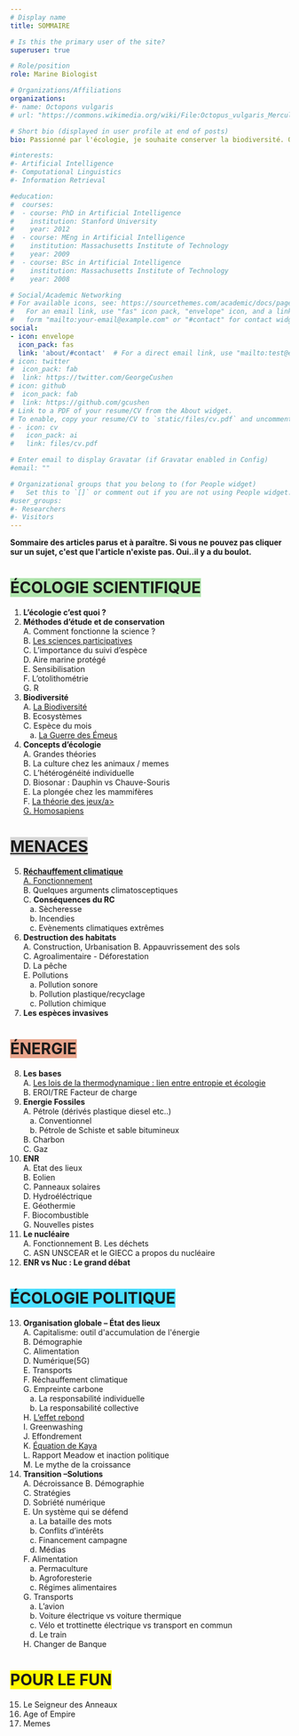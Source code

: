 ```yaml
---
# Display name
title: SOMMAIRE

# Is this the primary user of the site?
superuser: true

# Role/position
role: Marine Biologist

# Organizations/Affiliations
organizations:
#- name: Octopons vulgaris
# url: "https://commons.wikimedia.org/wiki/File:Octopus_vulgaris_Merculiano.jpg"

# Short bio (displayed in user profile at end of posts)
bio: Passionné par l'écologie, je souhaite conserver la biodiversité. Octopons vulgaris regroupe mes sites dédiés à la vulgarisation afin de transmettre connaissances et outils permettant la conservation de la biodiversité.

#interests:
#- Artificial Intelligence
#- Computational Linguistics
#- Information Retrieval

#education:
#  courses:
#  - course: PhD in Artificial Intelligence
#    institution: Stanford University
#    year: 2012
#  - course: MEng in Artificial Intelligence
#    institution: Massachusetts Institute of Technology
#    year: 2009
#  - course: BSc in Artificial Intelligence
#    institution: Massachusetts Institute of Technology
#    year: 2008

# Social/Academic Networking
# For available icons, see: https://sourcethemes.com/academic/docs/page-builder/#icons
#   For an email link, use "fas" icon pack, "envelope" icon, and a link in the
#   form "mailto:your-email@example.com" or "#contact" for contact widget.
social:
- icon: envelope
  icon_pack: fas
  link: 'about/#contact'  # For a direct email link, use "mailto:test@example.org".
# icon: twitter
#  icon_pack: fab
#  link: https://twitter.com/GeorgeCushen
# icon: github
#  icon_pack: fab
#  link: https://github.com/gcushen
# Link to a PDF of your resume/CV from the About widget.
# To enable, copy your resume/CV to `static/files/cv.pdf` and uncomment the lines below.
# - icon: cv
#   icon_pack: ai
#   link: files/cv.pdf

# Enter email to display Gravatar (if Gravatar enabled in Config)
#email: ""

# Organizational groups that you belong to (for People widget)
#   Set this to `[]` or comment out if you are not using People widget.
#user_groups:
#- Researchers
#- Visitors
---
```




**Sommaire des articles parus et à paraître. Si vous ne pouvez pas cliquer sur un sujet, c'est que l'article n'existe pas. Oui..il y a du boulot.**

# <span style="background:#afe5ac">ÉCOLOGIE SCIENTIFIQUE</span>
1.	**L’écologie c’est quoi ?**  
2.	**Méthodes d’étude et de conservation**  
A.	Comment fonctionne la science ?  
B.	<a href="https://ecologieetentropie.netlify.app/post/sciences-participatives"> Les sciences participatives </a>  
C.	L’importance du suivi d’espèce  
D.	Aire marine protégé  
E.	Sensibilisation  
F.	L’otolithométrie  
G.	R  
3.	**Biodiversité**  
A.	<a href="https://ecologieetentropie.netlify.app/post/biodiversite/">La Biodiversité</a>    
B.	Ecosystèmes  
C.	Espèce du mois  
  &nbsp;&nbsp;&nbsp;a. <a href="https://ecologieetentropie.netlify.app/post/la-guerre-des-emeus/">La Guerre des Émeus</a>    
4.	**Concepts d’écologie**  
A.	Grandes théories  
B.	La culture chez les animaux / memes   
C.	L’hétérogénéité individuelle   
D.	Biosonar : Dauphin vs Chauve-Souris    
E.	La plongée chez les mammifères      
F.	<a href="https://ecologieetentropie.netlify.app/post/la-theorie-des-jeux/">La théorie des jeux/a>    
G.	Homosapiens    
# <span style="background:#d8d8d8">MENACES</span>
5.	**Réchauffement climatique**  
A.	<a href="https://ecologieetentropie.netlify.app/post/rechauffement-climatique/">Fonctionnement</a>  
B.	Quelques arguments climatosceptiques  
C.	**Conséquences du RC**  
&nbsp;&nbsp;&nbsp;a.	Sècheresse  
&nbsp;&nbsp;&nbsp;b.	Incendies  
&nbsp;&nbsp;&nbsp;c.	Evènements climatiques extrêmes
6.	**Destruction des habitats**  
A.	Construction, Urbanisation
B.	Appauvrissement des sols  
C.	Agroalimentaire - Déforestation  
D.	La pêche  
E.	Pollutions  
&nbsp;&nbsp;&nbsp;a.  Pollution sonore    
&nbsp;&nbsp;&nbsp;b.	Pollution plastique/recyclage  
&nbsp;&nbsp;&nbsp;c.	Pollution chimique  
7.	**Les espèces invasives** 

# <span style="background:#e8a48b">ÉNERGIE</span>  
8.  **Les bases**  
A.  <a href="https://ecologieetentropie.netlify.app/post/bases-de-thermodynamique/">Les lois de la thermodynamique : lien entre entropie et écologie</a>  
B.	EROI/TRE Facteur de charge   
9.	**Energie Fossiles**  
A.	Pétrole (dérivés plastique diesel etc..)  
&nbsp;&nbsp;&nbsp;a.	Conventionnel  
&nbsp;&nbsp;&nbsp;b.	Pétrole de Schiste et sable bitumineux   
B.	Charbon  
C.	Gaz  
10.	**ENR**  
A.	Etat des lieux  
B.	Eolien  
C.	Panneaux solaires  
D.	Hydroéléctrique  
E.	Géothermie  
F.	Biocombustible  
G.	Nouvelles pistes  
11.	**Le nucléaire**   
A.	Fonctionnement 
B.	Les déchets  
C.	ASN UNSCEAR et le GIECC a propos du nucléaire  
12.	**ENR vs Nuc : Le grand débat**  
  
#	<span style="background:#4ddfff">ÉCOLOGIE POLITIQUE</span>    
13.	**Organisation globale – État des lieux**  
A.	Capitalisme: outil d'accumulation de l'énergie  
B.	Démographie   
C.	Alimentation  
D.	Numérique(5G)   
E.	Transports  
F.	Réchauffement climatique  
G.	Empreinte carbone   
&nbsp;&nbsp;&nbsp;a.	La responsabilité individuelle  
&nbsp;&nbsp;&nbsp;b.	La responsabilité collective  
H.	<a href="https://ecologieetentropie.netlify.app/post/effet-rebond/">L’effet rebond</a>   
I.	Greenwashing    
J.	Effondrement  
K.	<a href="https://ecologieetentropie.netlify.app/post/equation-kaya/">Équation de Kaya</a>   
L.	Rapport Meadow et inaction politique  
M.	Le mythe de la croissance   
14.	**Transition –Solutions**  
A.	Décroissance
B.	Démographie  
C.	Stratégies   
D.	Sobriété numérique    
E.	Un système qui se défend    
&nbsp;&nbsp;&nbsp;a.	La bataille des mots  
&nbsp;&nbsp;&nbsp;b.	Conflits d’intérêts     
&nbsp;&nbsp;&nbsp;c.	Financement campagne    
&nbsp;&nbsp;&nbsp;d.	Médias  
F.	Alimentation  
&nbsp;&nbsp;&nbsp;a.	Permaculture  
&nbsp;&nbsp;&nbsp;b.	Agroforesterie    
&nbsp;&nbsp;&nbsp;c.	Régimes alimentaires  
G.	Transports   
&nbsp;&nbsp;&nbsp;a.	L’avion  
&nbsp;&nbsp;&nbsp;b.	Voiture électrique vs voiture thermique  
&nbsp;&nbsp;&nbsp;c.	Vélo et trottinette électrique vs transport en commun  
&nbsp;&nbsp;&nbsp;d.	Le train  
H.	Changer de Banque    

#	<span style="background:#fffb00">POUR LE FUN</span>  
15.  Le Seigneur des Anneaux
16.  Age of Empire  
17.  Memes 


